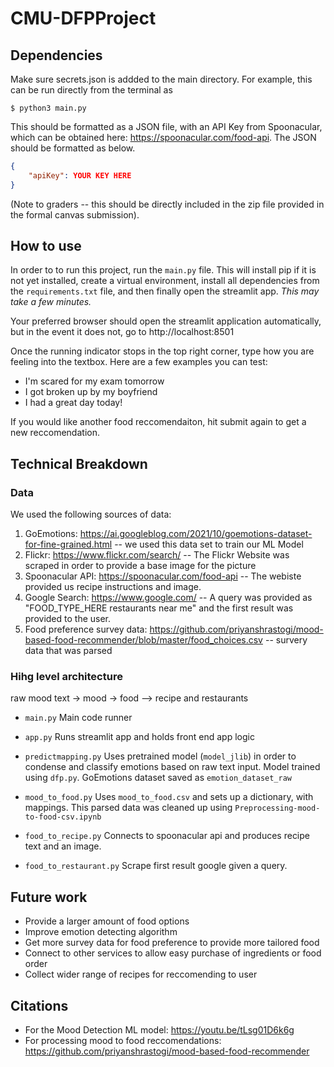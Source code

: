 # CMU-DFPProject

## Dependencies

Make sure secrets.json is addded to the main directory. For example, this can be run directly from the terminal as 

```
$ python3 main.py
```

 This should be formatted as a JSON file, with an API Key from Spoonacular, which can be obtained here: https://spoonacular.com/food-api. The JSON should be formatted as below.

```secrets.json
{
    "apiKey": YOUR KEY HERE
}
```

(Note to graders -- this should be directly included in the zip file provided in the formal canvas submission).

## How to use

In order to to run this project, run the `main.py` file. This will install pip if it is not yet installed, create a virtual environment, install all dependencies from the `requirements.txt` file, and then finally open the streamlit app. *This may take a few minutes.*

Your preferred browser should open the streamlit application automatically, but in the event it does not, go to http://localhost:8501

Once the running indicator stops in the top right corner, type how you are feeling into the textbox. Here are a few examples you can test:

- I'm scared for my exam tomorrow
- I got broken up by my boyfriend
- I had a great day today!

If you would like another food reccomendaiton, hit submit again to get a new reccomendation.

## Technical Breakdown

### Data
We used the following sources of data:

1. GoEmotions: https://ai.googleblog.com/2021/10/goemotions-dataset-for-fine-grained.html -- we used this data set to train our ML Model
2. Flickr: https://www.flickr.com/search/ -- The Flickr Website was scraped in order to provide a base image for the picture
3. Spoonacular API: https://spoonacular.com/food-api -- The webiste provided us recipe instructions and image. 
4. Google Search: https://www.google.com/ -- A query was provided as "FOOD_TYPE_HERE restaurants near me" and the first result was provided to the user.
5. Food preference survey data: https://github.com/priyanshrastogi/mood-based-food-recommender/blob/master/food_choices.csv -- survery data that was parsed

### Hihg level architecture

raw mood text -> mood -> food --> recipe and restaurants

- `main.py`
Main code runner

- `app.py`
Runs streamlit app and holds front end app logic

- `predictmapping.py`
Uses pretrained model (`model_jlib`) in order to condense and classify emotions based on raw text input. Model trained using `dfp.py`. GoEmotions dataset saved as `emotion_dataset_raw`

- `mood_to_food.py`
Uses `mood_to_food.csv` and sets up a dictionary, with mappings. This parsed data was cleaned up using `Preprocessing-mood-to-food-csv.ipynb`

- `food_to_recipe.py`
Connects to spoonacular api and produces recipe text and an image.

- `food_to_restaurant.py`
Scrape first result google given a query.




## Future work

- Provide a larger amount of food options
- Improve emotion detecting algorithm
- Get more survey data for food preference to provide more tailored food
- Connect to other services to allow easy purchase of ingredients or food order
- Collect wider range of recipes for reccomending to user

## Citations

- For the Mood Detection ML model: https://youtu.be/tLsg01D6k6g
- For processing mood to food reccomendations: https://github.com/priyanshrastogi/mood-based-food-recommender
